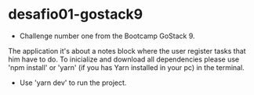 # desafio01-gostack9
* Challenge number one from the Bootcamp GoStack 9.

The application it's about a notes block where the user register tasks that him have to do.
To inicialize and download all dependencies please use 'npm install' or 'yarn' (if you has Yarn installed in your pc) in the terminal.

* Use 'yarn dev' to run the project. 
